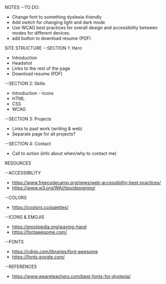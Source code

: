 NOTES
--TO DO:
* Change font to something dyslexia-friendly
* Add switch for changing light and dark mode
* Use WCAG best practices for overall design and accessibility between modes for different devices.
* add button to download resume (PDF)

SITE STRUCTURE
--SECTION 1: Hero
* Introduction
* Headshot
* Links to the rest of the page
* Download resume (PDF)

--SECTION 2: Skills
* Introduction
    --Icons
* HTML
* CSS
* WCAG

--SECTION 3: Projects
* Links to past work (writing & web)
* Separate page for all projects?

--SECTION 4: Contact
* Call to action (info about when/why to contact me)


RESOURCES

--ACCESSIBILITY
* https://www.freecodecamp.org/news/web-accessibility-best-practices/
* https://www.w3.org/WAI/tips/designing/



--COLORS
* https://coolors.co/palettes/

--ICONS & EMOJIS
* https://emojipedia.org/waving-hand
* https://fontawesome.com/


--FONTS
* https://cdnjs.com/libraries/font-awesome
* https://fonts.google.com/


--REFERENCES
* https://www.weareteachers.com/best-fonts-for-dyslexia/

